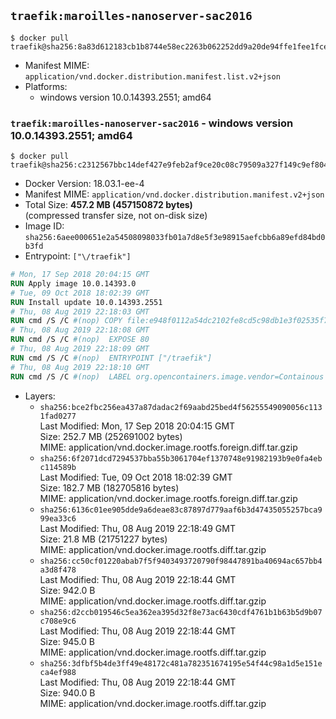## `traefik:maroilles-nanoserver-sac2016`

```console
$ docker pull traefik@sha256:8a83d612183cb1b8744e58ec2263b062252dd9a20de94ffe1fee1fcedee4c1f6
```

-	Manifest MIME: `application/vnd.docker.distribution.manifest.list.v2+json`
-	Platforms:
	-	windows version 10.0.14393.2551; amd64

### `traefik:maroilles-nanoserver-sac2016` - windows version 10.0.14393.2551; amd64

```console
$ docker pull traefik@sha256:c2312567bbc14def427e9feb2af9ce20c08c79509a327f149c9ef8046c5c5e96
```

-	Docker Version: 18.03.1-ee-4
-	Manifest MIME: `application/vnd.docker.distribution.manifest.v2+json`
-	Total Size: **457.2 MB (457150872 bytes)**  
	(compressed transfer size, not on-disk size)
-	Image ID: `sha256:6aee000651e2a54508098033fb01a7d8e5f3e98915aefcbb6a89efd84bd0b3fd`
-	Entrypoint: `["\/traefik"]`

```dockerfile
# Mon, 17 Sep 2018 20:04:15 GMT
RUN Apply image 10.0.14393.0
# Tue, 09 Oct 2018 18:02:39 GMT
RUN Install update 10.0.14393.2551
# Thu, 08 Aug 2019 22:18:03 GMT
RUN cmd /S /C #(nop) COPY file:e948f0112a54dc2102fe8cd5c98db1e3f02535f739638588cc7ef3cc96f26666 in \traefik.exe 
# Thu, 08 Aug 2019 22:18:08 GMT
RUN cmd /S /C #(nop)  EXPOSE 80
# Thu, 08 Aug 2019 22:18:09 GMT
RUN cmd /S /C #(nop)  ENTRYPOINT ["/traefik"]
# Thu, 08 Aug 2019 22:18:10 GMT
RUN cmd /S /C #(nop)  LABEL org.opencontainers.image.vendor=Containous org.opencontainers.image.url=https://traefik.io org.opencontainers.image.title=Traefik org.opencontainers.image.description=A modern reverse-proxy org.opencontainers.image.version=v1.7.13 org.opencontainers.image.documentation=https://docs.traefik.io
```

-	Layers:
	-	`sha256:bce2fbc256ea437a87dadac2f69aabd25bed4f56255549090056c1131fad0277`  
		Last Modified: Mon, 17 Sep 2018 20:04:15 GMT  
		Size: 252.7 MB (252691002 bytes)  
		MIME: application/vnd.docker.image.rootfs.foreign.diff.tar.gzip
	-	`sha256:6f2071dcd7294537bba55b3061704ef1370748e91982193b9e0fa4ebc114589b`  
		Last Modified: Tue, 09 Oct 2018 18:02:39 GMT  
		Size: 182.7 MB (182705816 bytes)  
		MIME: application/vnd.docker.image.rootfs.foreign.diff.tar.gzip
	-	`sha256:6136c01ee905dde9a6deae83c87897d779aaf6b3d47435055257bca999ea33c6`  
		Last Modified: Thu, 08 Aug 2019 22:18:49 GMT  
		Size: 21.8 MB (21751227 bytes)  
		MIME: application/vnd.docker.image.rootfs.diff.tar.gzip
	-	`sha256:cc50cf01220abab7f5f9403493720790f98447891ba40694ac657bb4a3d8f478`  
		Last Modified: Thu, 08 Aug 2019 22:18:44 GMT  
		Size: 942.0 B  
		MIME: application/vnd.docker.image.rootfs.diff.tar.gzip
	-	`sha256:d2ccb019546c5ea362ea395d32f8e73ac6430cdf4761b1b63b5d9b07c708e9c6`  
		Last Modified: Thu, 08 Aug 2019 22:18:44 GMT  
		Size: 945.0 B  
		MIME: application/vnd.docker.image.rootfs.diff.tar.gzip
	-	`sha256:3dfbf5b4de3ff49e48172c481a782351674195e54f44c98a1d5e151eca4ef988`  
		Last Modified: Thu, 08 Aug 2019 22:18:44 GMT  
		Size: 940.0 B  
		MIME: application/vnd.docker.image.rootfs.diff.tar.gzip
